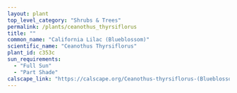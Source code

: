 ```yaml
---
layout: plant                                                              
top_level_category: "Shrubs & Trees"
permalink: /plants/ceanothus_thyrsiflorus
title: ""
common_name: "California Lilac (Blueblossom)"
scientific_name: "Ceanothus Thyrsiflorus"
plant_id: c353c
sun_requirements:
  - "Full Sun"
  - "Part Shade"
calscape_link: "https://calscape.org/Ceanothus-thyrsiflorus-(Blueblossom-Ceanothus)"
---
```


